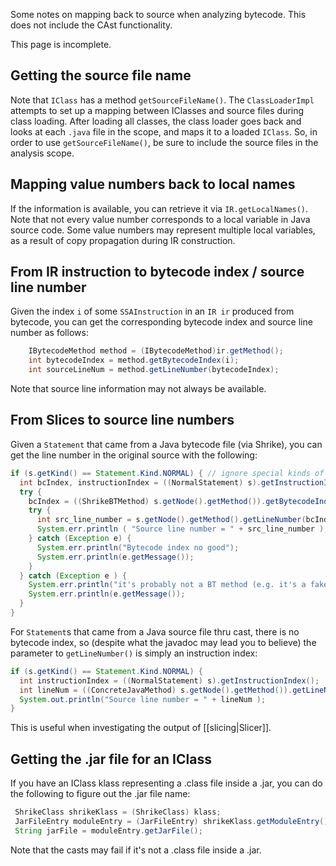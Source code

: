Some notes on mapping back to source when analyzing bytecode. This does
not include the CAst functionality.

This page is incomplete.

Getting the source file name 
----------------------------

Note that `IClass` has a method `getSourceFileName()`. The
`ClassLoaderImpl` attempts to set up a mapping between IClasses and
source files during class loading. After loading all classes, the class
loader goes back and looks at each `.java` file in the scope, and maps
it to a loaded `IClass`. So, in order to use `getSourceFileName()`, be
sure to include the source files in the analysis scope.

Mapping value numbers back to local names 
-----------------------------------------

If the information is available, you can retrieve it via
`IR.getLocalNames()`. Note that not every value number corresponds to a
local variable in Java source code. Some value numbers may represent
multiple local variables, as a result of copy propagation during IR
construction.

From IR instruction to bytecode index / source line number 
----------------------------------------------------------

Given the index `i` of some `SSAInstruction` in an `IR ir` produced from
bytecode, you can get the corresponding bytecode index and source line
number as follows:
```java
    IBytecodeMethod method = (IBytecodeMethod)ir.getMethod();
    int bytecodeIndex = method.getBytecodeIndex(i);
    int sourceLineNum = method.getLineNumber(bytecodeIndex);
```

Note that source line information may not always be available.

From Slices to source line numbers 
----------------------------------

Given a `Statement` that came from a Java bytecode file (via Shrike),
you can get the line number in the original source with the following:

```java
if (s.getKind() == Statement.Kind.NORMAL) { // ignore special kinds of statements
  int bcIndex, instructionIndex = ((NormalStatement) s).getInstructionIndex();
  try {
    bcIndex = ((ShrikeBTMethod) s.getNode().getMethod()).getBytecodeIndex(instructionIndex);
    try {
      int src_line_number = s.getNode().getMethod().getLineNumber(bcIndex);
      System.err.println ( "Source line number = " + src_line_number );
    } catch (Exception e) {
      System.err.println("Bytecode index no good");
      System.err.println(e.getMessage());
    }
  } catch (Exception e ) {
    System.err.println("it's probably not a BT method (e.g. it's a fakeroot method)");
    System.err.println(e.getMessage());
  }
}
```

For `Statement`s that came from a Java source file thru cast, there is
no bytecode index, so (despite what the javadoc may lead you to believe)
the parameter to `getLineNumber()` is simply an instruction index:

```java
if (s.getKind() == Statement.Kind.NORMAL) {
  int instructionIndex = ((NormalStatement) s).getInstructionIndex();
  int lineNum = ((ConcreteJavaMethod) s.getNode().getMethod()).getLineNumber(instructionIndex);
  System.out.println("Source line number = " + lineNum );
}
```

This is useful when investigating the output of
[[slicing|Slicer]].

Getting the .jar file for an IClass
-----------------------------------

If you have an IClass klass representing a .class file inside a .jar,
you can do the following to figure out the .jar file name:

```java
 ShrikeClass shrikeKlass = (ShrikeClass) klass;
 JarFileEntry moduleEntry = (JarFileEntry) shrikeKlass.getModuleEntry();
 String jarFile = moduleEntry.getJarFile();
```

Note that the casts may fail if it's not a .class file inside a .jar.